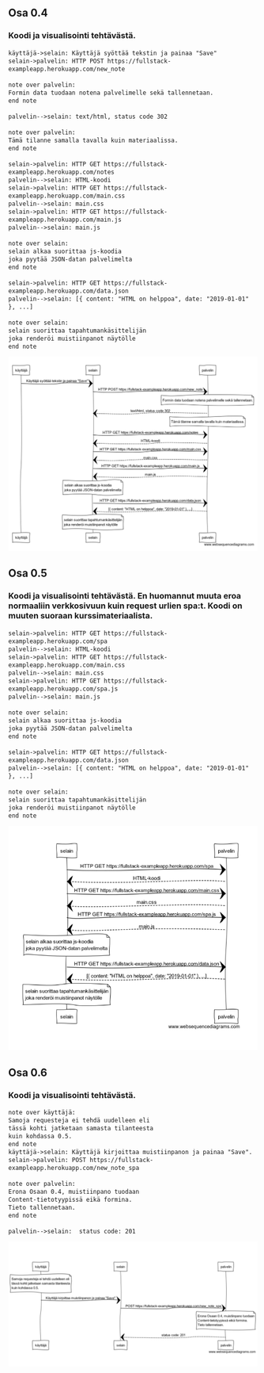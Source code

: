
## Osa 0.4
### Koodi ja visualisointi tehtävästä. 
```
käyttäjä->selain: Käyttäjä syöttää tekstin ja painaa "Save"
selain->palvelin: HTTP POST https://fullstack-exampleapp.herokuapp.com/new_note

note over palvelin:
Formin data tuodaan notena palvelimelle sekä tallennetaan.
end note

palvelin-->selain: text/html, status code 302

note over palvelin:
Tämä tilanne samalla tavalla kuin materiaalissa.
end note

selain->palvelin: HTTP GET https://fullstack-exampleapp.herokuapp.com/notes
palvelin-->selain: HTML-koodi
selain->palvelin: HTTP GET https://fullstack-exampleapp.herokuapp.com/main.css
palvelin-->selain: main.css
selain->palvelin: HTTP GET https://fullstack-exampleapp.herokuapp.com/main.js
palvelin-->selain: main.js

note over selain:
selain alkaa suorittaa js-koodia
joka pyytää JSON-datan palvelimelta
end note

selain->palvelin: HTTP GET https://fullstack-exampleapp.herokuapp.com/data.json
palvelin-->selain: [{ content: "HTML on helppoa", date: "2019-01-01" }, ...]

note over selain:
selain suorittaa tapahtumankäsittelijän
joka renderöi muistiinpanot näytölle
end note
```
![](https://raw.githubusercontent.com/Artoiss/FullStack/master/osa0/osa0.4_kuva.PNG)


## Osa 0.5 
### Koodi ja visualisointi tehtävästä. En huomannut muuta eroa normaaliin verkkosivuun kuin request urlien spa:t. Koodi on muuten suoraan kurssimateriaalista.

```
selain->palvelin: HTTP GET https://fullstack-exampleapp.herokuapp.com/spa
palvelin-->selain: HTML-koodi
selain->palvelin: HTTP GET https://fullstack-exampleapp.herokuapp.com/main.css
palvelin-->selain: main.css
selain->palvelin: HTTP GET https://fullstack-exampleapp.herokuapp.com/spa.js
palvelin-->selain: main.js

note over selain:
selain alkaa suorittaa js-koodia
joka pyytää JSON-datan palvelimelta
end note

selain->palvelin: HTTP GET https://fullstack-exampleapp.herokuapp.com/data.json
palvelin-->selain: [{ content: "HTML on helppoa", date: "2019-01-01" }, ...]

note over selain:
selain suorittaa tapahtumankäsittelijän
joka renderöi muistiinpanot näytölle
end note
```
![](https://raw.githubusercontent.com/Artoiss/FullStack/master/osa0/osa0.5_kuva.PNG)

## Osa 0.6
### Koodi ja visualisointi tehtävästä. 
 ```
note over käyttäjä:
Samoja requesteja ei tehdä uudelleen eli 
tässä kohti jatketaan samasta tilanteesta
kuin kohdassa 0.5.
end note
käyttäjä->selain: Käyttäjä kirjoittaa muistiinpanon ja painaa "Save".
selain->palvelin: POST https://fullstack-exampleapp.herokuapp.com/new_note_spa

note over palvelin:
Erona Osaan 0.4, muistiinpano tuodaan
Content-tietotyypissä eikä formina.
Tieto tallennetaan.
end note

palvelin-->selain:  status code: 201
```
![](https://raw.githubusercontent.com/Artoiss/FullStack/master/osa0/osa0.6_kuva.PNG)
